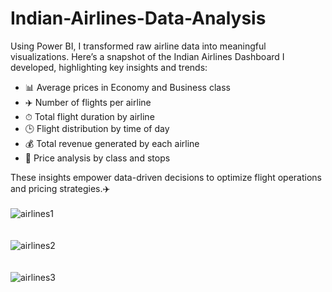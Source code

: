 # Indian-Airlines-Data-Analysis
Using Power BI, I transformed raw airline data into meaningful visualizations. Here’s a snapshot of the Indian Airlines Dashboard I developed, highlighting key insights and trends:

- 📊 Average prices in Economy and Business class
- ✈️ Number of flights per airline
- ⏱ Total flight duration by airline
- 🕒 Flight distribution by time of day
- 💰 Total revenue generated by each airline
- 🛫 Price analysis by class and stops

These insights empower data-driven decisions to optimize flight operations and pricing strategies.✈️
<br>
<br>
![airlines1](https://github.com/user-attachments/assets/6c79e7bd-220d-426c-8b83-3da1c737d5c7)
<br>
<br>
<br>
![airlines2](https://github.com/user-attachments/assets/69a28493-4b8f-4f1b-b404-9e3674a1472c)
<br>
<br>
<br>
![airlines3](https://github.com/user-attachments/assets/b1d7bcb5-02de-4a49-bb9f-d6295d81fcec)

